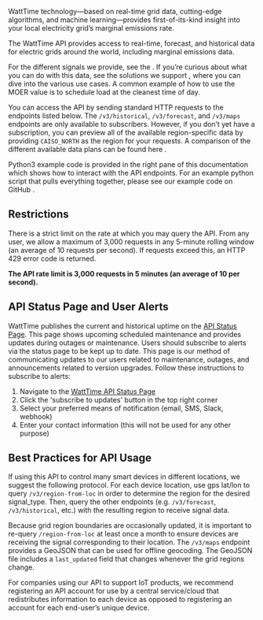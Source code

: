 WattTime technology—based on real-time grid data, cutting-edge algorithms, and machine learning—provides first-of-its-kind insight into your local electricity grid’s marginal emissions rate.

The WattTime API provides access to real-time, forecast, and historical data for electric grids around the world, including marginal emissions data.

For the different signals we provide, see the <data signals page>. If you’re curious about what you can do with this data, see the solutions we support <link to homepage or solutions>, where you can dive into the various use cases. A common example of how to use the MOER value is to schedule load at the cleanest time of day.

You can access the API by sending standard HTTP requests to the endpoints listed below. The `/v3/historical`, `/v3/forecast`, and `/v3/maps` endpoints are only available to subscribers. However, if you don’t yet have a subscription, you can preview all of the available region-specific data by providing `CAISO_NORTH` as the region for your requests. A comparison of the different available data plans can be found here <Link to new plan page>.

Python3 example code is provided in the right pane of this documentation which shows how to interact with the API endpoints. For an example python script that pulls everything together, please see our example code on GitHub <link to new code>.

## Restrictions

There is a strict limit on the rate at which you may query the API. From any user, we allow a maximum of 3,000 requests in any 5-minute rolling window (an average of 10 requests per second). If requests exceed this, an HTTP 429 error code is returned.

**The API rate limit is 3,000 requests in 5 minutes (an average of 10 per second).**

## API Status Page and User Alerts

WattTime publishes the current and historical uptime on the [API Status Page](https://status.watttime.org/). This page shows upcoming scheduled maintenance and provides updates during outages or maintenance. Users should subscribe to alerts via the status page to be kept up to date. This page is our method of communicating updates to our users related to maintenance, outages, and announcements related to version upgrades. Follow these instructions to subscribe to alerts:
1. Navigate to the [WattTime API Status Page](https://status.watttime.org/)
1. Click the 'subscribe to updates' button in the top right corner
1. Select your preferred means of notification (email, SMS, Slack, webhook)
1. Enter your contact information (this will not be used for any other purpose)

## Best Practices for API Usage
If using this API to control many smart devices in different locations, we suggest the following protocol. For each device location, use gps lat/lon to query `/v3/region-from-loc` in order to determine the region for the desired signal_type. Then, query the other endpoints (e.g. `/v3/forecast`, `/v3/historical`, etc.) with the resulting region to receive signal data.

Because grid region boundaries are occasionally updated, it is important to re-query `/region-from-loc` at least once a month to ensure devices are receiving the signal corresponding to their location. The `/v3/maps` endpoint provides a GeoJSON that can be used for offline geocoding. The GeoJSON file includes a `last_updated` field that changes whenever the grid regions change.

For companies using our API to support IoT products, we recommend registering an API account for use by a central service/cloud that redistributes information to each device as opposed to registering an account for each end-user’s unique device.
